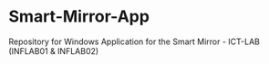 # Smart-Mirror-App
Repository for Windows Application for the Smart Mirror - ICT-LAB (INFLAB01 &amp; INFLAB02) 
